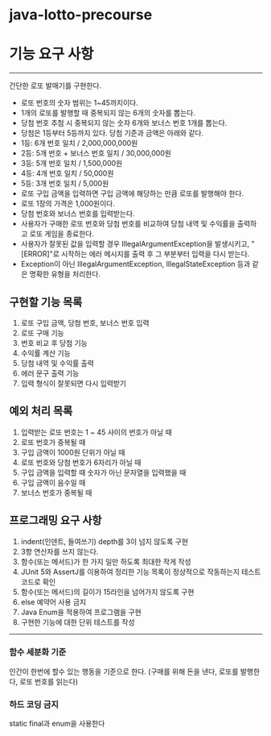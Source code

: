 # java-lotto-precourse

# 기능 요구 사항
---
간단한 로또 발매기를 구현한다.

- 로또 번호의 숫자 범위는 1~45까지이다.
- 1개의 로또를 발행할 때 중복되지 않는 6개의 숫자를 뽑는다.
- 당첨 번호 추첨 시 중복되지 않는 숫자 6개와 보너스 번호 1개를 뽑는다.
- 당첨은 1등부터 5등까지 있다. 당첨 기준과 금액은 아래와 같다.
- 1등: 6개 번호 일치 / 2,000,000,000원
- 2등: 5개 번호 + 보너스 번호 일치 / 30,000,000원
- 3등: 5개 번호 일치 / 1,500,000원
- 4등: 4개 번호 일치 / 50,000원
- 5등: 3개 번호 일치 / 5,000원
- 로또 구입 금액을 입력하면 구입 금액에 해당하는 만큼 로또를 발행해야 한다.
- 로또 1장의 가격은 1,000원이다.
- 당첨 번호와 보너스 번호를 입력받는다.
- 사용자가 구매한 로또 번호와 당첨 번호를 비교하여 당첨 내역 및 수익률을 출력하고 로또 게임을 종료한다.
- 사용자가 잘못된 값을 입력할 경우 IllegalArgumentException을 발생시키고, "[ERROR]"로 시작하는 에러 메시지를 출력 후 그 부분부터 입력을 다시 받는다.
- Exception이 아닌 IllegalArgumentException, IllegalStateException 등과 같은 명확한 유형을 처리한다.

## 구현할 기능 목록
1. 로또 구입 금액, 당첨 번호, 보너스 번호 입력
2. 로또 구매 기능
3. 번호 비교 후 당첨 기능
4. 수익률 계산 기능
5. 당첨 내역 및 수익률 출력
6. 에러 문구 출력 기능
7. 입력 형식이 잘못되면 다시 입력받기

## 예외 처리 목록
1. 입력받는 로또 번호는 1 ~ 45 사이의 번호가 아닐 때
2. 로또 번호가 중복될 때
3. 구입 금액이 1000원 단위가 아닐 때
4. 로또 번호와 당첨 번호가 6자리가 아닐 때
5. 구입 금액을 입력할 때 숫자가 아닌 문자열을 입력했을 때
6. 구입 금액이 음수일 때
7. 보너스 번호가 중복될 때

## 프로그래밍 요구 사항
1. indent(인덴트, 들여쓰기) depth를 3이 넘지 않도록 구현
2. 3항 연산자를 쓰지 않는다.
3. 함수(또는 메서드)가 한 가지 일만 하도록 최대한 작게 작성
4. JUnit 5와 AssertJ를 이용하여 정리한 기능 목록이 정상적으로 작동하는지 테스트 코드로 확인
5. 함수(또는 메서드)의 길이가 15라인을 넘어가지 않도록 구현
6. else 예약어 사용 금지
7. Java Enum을 적용하여 프로그램을 구현
8. 구현한 기능에 대한 단위 테스트를 작성

---
### 함수 세분화 기준
인간이 한번에 할수 있는 행동을 기준으로 한다. (구매를 위해 돈을 낸다, 로또를 발행한다, 로또 번호를 읽는다)

### 하드 코딩 금지
static final과 enum을 사용한다

